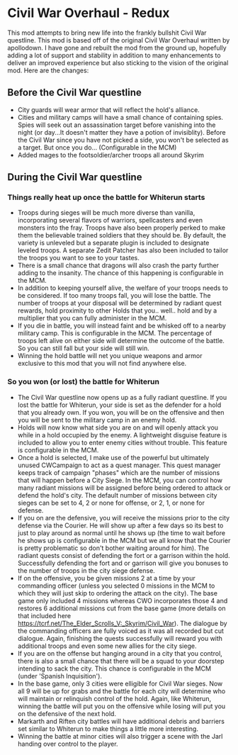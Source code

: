 # Civil War Overhaul - Redux
This mod attempts to bring new life into the frankly bullshit Civil War questline. This mod is based off of the original Civil War Overhaul written by apollodown. I have gone and rebuilt the mod from the ground up, hopefully adding a lot of support and stability in addition to many enhancements to deliver an improved experience but also sticking to the vision of the original mod. Here are the changes:

## Before the Civil War questline
* City guards will wear armor that will reflect the hold's alliance.
* Cities and military camps will have a small chance of containing spies. Spies will seek out an assassination target before vanishing into the night (or day...It doesn't matter they have a potion of invisiblity). Before the Civil War since you have not picked a side, you won't be selected as a target. But once you do... (Configurable in the MCM)
* Added mages to the footsoldier/archer troops all around Skyrim

## During the Civil War questline
### Things really heat up once the battle for Whiterun starts
* Troops during sieges will be much more diverse than vanilla, incorporating several flavors of warriors, spellcasters and even monsters into the fray. Troops have also been properly perked to make them the believable trained soldiers that they should be. By default, the variety is unleveled but a separate plugin is included to designate leveled troops. A separate Zedit Patcher has also been included to tailor the troops you want to see to your tastes.
* There is a small chance that dragons will also crash the party further adding to the insanity. The chance of this happening is configurable in the MCM.
* In addition to keeping yourself alive, the welfare of your troops needs to be considered. If too many troops fall, you will lose the battle. The number of troops at your disposal will be determined by radiant quest rewards, hold proximity to other Holds that you.. well.. hold and by a multiplier that you can fully administer in the MCM.
* If you die in battle, you will instead faint and be whisked off to a nearby military camp. This is configurable in the MCM. The percentage of troops left alive on either side will determine the outcome of the battle. So you can still fall but your side will still win.
* Winning the hold battle will net you unique weapons and armor exclusive to this mod that you will not find anywhere else.
### So you won (or lost) the battle for Whiterun
* The Civil War questline now opens up as a fully radiant questline. If you lost the battle for Whiterun, your side is set as the defender for a hold that you already own. If you won, you will be on the offensive and then you will be sent to the military camp in an enemy hold.
* Holds will now know what side you are on and will openly attack you while in a hold occupied by the enemy. A lightweight disguise feature is included to allow you to enter enemy cities without trouble. This feature is configurable in the MCM.
* Once a hold is selected, I make use of the powerful but ultimately unused CWCampaign to act as a quest manager. This quest manager keeps track of campaign "phases" which are the number of missions that will happen before a City Siege. In the MCM, you can control how many radiant missions will be assigned before being ordered to attack or defend the hold's city. The default number of missions between city sieges can be set to 4, 2 or none for offense, or 2, 1, or none for defense.
* If you on are the defensive, you will receive the missions prior to the city defense via the Courier. He will show up after a few days so its best to just to play around as normal until he shows up (the time to wait before he shows up is configurable in the MCM but we all know that the Courier is pretty problematic so don't bother waiting around for him). The radiant quests consist of defending the fort or a garrison within the hold. Successfully defending the fort and or garrison will give you bonuses to the number of troops in the city siege defense.
* If on the offensive, you be given missions 2 at a time by your commanding officer (unless you selected 0 missions in the MCM to which they will just skip to ordering the attack on the city). The base game only included 4 missions whereas CWO incorporates those 4 and restores 6 additional missions cut from the base game (more details on that included here https://tcrf.net/The_Elder_Scrolls_V:_Skyrim/Civil_War). The dialogue by the commanding officers are fully voiced as it was all recorded but cut dialogue. Again, finishing the quests successfully will reward you with additional troops and even some new allies for the city siege.
* If you are on the offense but hanging around in a city that you control, there is also a small chance that there will be a squad to your doorstep intending to sack the city. This chance is configurable in the MCM (under 'Spanish Inquisition').
* In the base game, only 3 cities were elligible for Civil War sieges. Now all 9 will be up for grabs and the battle for each city will determine who will  maintain or relinquish control of the hold. Again, like Whiterun, winning the battle will put you on the offensive while losing will put you on the defensive of the next hold. 
* Markarth and Riften city battles will have additional debris and barriers set similar to Whiterun to make things a little more interesting.
* Winning the battle at minor cities will also trigger a scene with the Jarl handing over control to the player.
